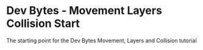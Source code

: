 # Dev Bytes - Movement Layers Collision Start
The starting point for the Dev Bytes Movement, Layers and Collision tutorial
